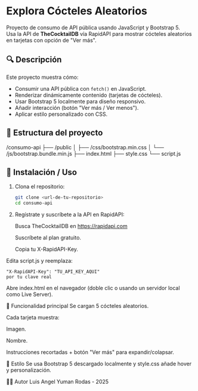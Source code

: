 # Explora Cócteles Aleatorios

Proyecto de consumo de API pública usando JavaScript y Bootstrap 5.  
Usa la API de **TheCocktailDB** vía RapidAPI para mostrar cócteles aleatorios en tarjetas con opción de "Ver más".

## 🔍 Descripción

Este proyecto muestra cómo:
- Consumir una API pública con `fetch()` en JavaScript.
- Renderizar dinámicamente contenido (tarjetas de cócteles).
- Usar Bootstrap 5 localmente para diseño responsivo.
- Añadir interacción (botón "Ver más / Ver menos").
- Aplicar estilo personalizado con CSS.

## 📁 Estructura del proyecto
/consumo-api
├── /public
│ ├── /css/bootstrap.min.css
│ └── /js/bootstrap.bundle.min.js
├── index.html
├── style.css
└── script.js


## 🚀 Instalación / Uso

1. Clona el repositorio:
   ```bash
   git clone <url-de-tu-repositorio>
   cd consumo-api
2. Regístrate y suscríbete a la API en RapidAPI:

    Busca TheCocktailDB en https://rapidapi.com

    Suscríbete al plan gratuito.

    Copia tu X-RapidAPI-Key.

Edita script.js y reemplaza:

    "X-RapidAPI-Key": "TU_API_KEY_AQUI"
    por tu clave real

Abre index.html en el navegador (doble clic o usando un servidor local como Live Server).

🧠 Funcionalidad principal
Se cargan 5 cócteles aleatorios.

Cada tarjeta muestra:

Imagen.

Nombre.

Instrucciones recortadas + botón "Ver más" para expandir/colapsar.

🎨 Estilo
Se usa Bootstrap 5 descargado localmente y style.css añade hover y personalización.

👨‍💻 Autor
Luis Angel Yuman Rodas - 2025





